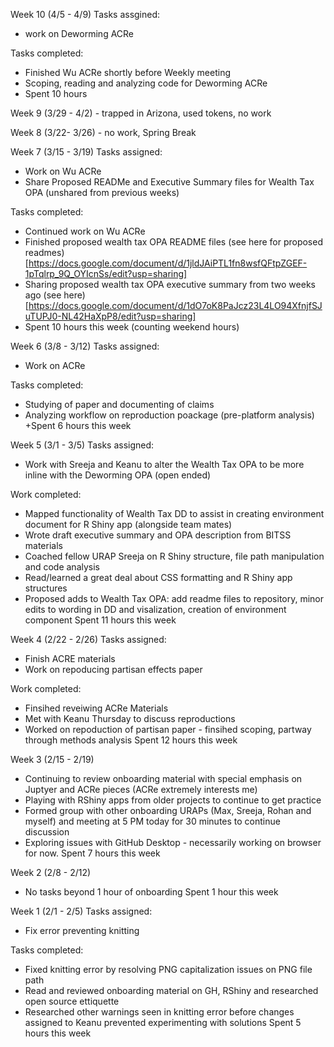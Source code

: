 Week 10 (4/5 - 4/9)
Tasks assgined:
+ work on Deworming ACRe

Tasks completed:
+ Finished Wu ACRe shortly before Weekly meeting
+ Scoping, reading and analyzing code for Deworming ACRe
+ Spent 10 hours

Week 9 (3/29 - 4/2) - trapped in Arizona, used tokens, no work

Week 8 (3/22- 3/26) - no work, Spring Break

Week 7 (3/15 - 3/19)
Tasks assigned:
+ Work on Wu ACRe
+ Share Proposed READMe and Executive Summary files for Wealth Tax OPA (unshared from previous weeks)

Tasks completed:
+ Continued work on Wu ACRe
+ Finished proposed wealth tax OPA README files (see here for proposed readmes)[https://docs.google.com/document/d/1jldJAiPTL1fn8wsfQFtpZGEF-1pTqlrp_9Q_OYIcnSs/edit?usp=sharing]
+ Sharing proposed wealth tax OPA executive summary from two weeks ago (see here)[https://docs.google.com/document/d/1dO7oK8PaJcz23L4LO94XfnjfSJuTUPJ0-NL42HaXpP8/edit?usp=sharing]
+ Spent 10 hours this week (counting weekend hours)

Week 6 (3/8 - 3/12)
Tasks assigned:
+ Work on ACRe

Tasks completed:
+ Studying of paper and documenting of claims
+ Analyzing workflow on reproduction poackage (pre-platform analysis)
+Spent 6 hours this week


Week 5 (3/1 - 3/5)
Tasks assigned:
+ Work with Sreeja and Keanu to alter the Wealth Tax OPA to be more inline with the Deworming OPA (open ended)

Work completed:
+ Mapped functionality of Wealth Tax DD to assist in creating environment document for R Shiny app (alongside team mates)
+ Wrote draft executive summary and OPA description from BITSS materials
+ Coached fellow URAP Sreeja on R Shiny structure, file path manipulation and code analysis
+ Read/learned a great deal about CSS formatting and R Shiny app structures
+ Proposed adds to Wealth Tax OPA: add readme files to repository, minor edits to wording in DD and visalization, creation of environment component
Spent 11 hours this week

Week 4 (2/22 - 2/26)
Tasks assigned:
+ Finish ACRE materials
+ Work on repoducing partisan effects paper

Work completed:
+ Finsihed reveiwing ACRe Materials
+ Met with Keanu Thursday to discuss reproductions
+ Worked on repoduction of partisan paper - finsihed scoping, partway through methods analysis
Spent 12 hours this week

Week 3 (2/15 - 2/19)
+ Continuing to review onboarding material with special emphasis on Juptyer and ACRe pieces (ACRe extremely interests me)
+ Playing with RShiny apps from older projects to continue to get practice
+ Formed group with other onboarding URAPs (Max, Sreeja, Rohan and myself) and meeting at 5 PM today for 30 minutes to continue discussion
+ Exploring issues with GitHub Desktop - necessarily working on browser for now.
Spent 7 hours this week


Week 2 (2/8 - 2/12)
+ No tasks beyond 1 hour of onboarding
Spent 1 hour this week


Week 1 (2/1 - 2/5)
Tasks assigned:
+ Fix error preventing knitting

Tasks completed:
+ Fixed knitting error by resolving PNG capitalization issues on PNG file path
+ Read and reviewed onboarding material on GH, RShiny and researched open source ettiquette
+ Researched other warnings seen in knitting error before changes assigned to Keanu prevented experimenting with solutions
Spent 5 hours this week
